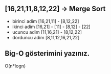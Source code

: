 ## [16,21,11,8,12,22] -> Merge Sort

* birinci adim [16,21,11] - [8,12,22]
* ikinci adim [16,21] - [11] - [8,12] - [22]
* ucuncu adim [11,16,21] - [8,12,22]
* dorduncu adim [8,11,12,16,21,22]

## Big-O gösterimini yazınız.

O(n*logn)
